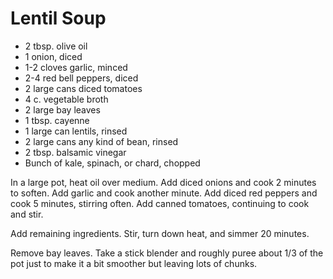 # Lentil Soup

- 2 tbsp. olive oil
- 1 onion, diced
- 1-2 cloves garlic, minced
- 2-4 red bell peppers, diced
- 2 large cans diced tomatoes
- 4 c. vegetable broth
- 2 large bay leaves
- 1 tbsp. cayenne
- 1 large can lentils, rinsed
- 2 large cans any kind of bean, rinsed
- 2 tbsp. balsamic vinegar
- Bunch of kale, spinach, or chard, chopped

In a large pot, heat oil over medium. Add diced onions and cook 2 minutes to
soften. Add garlic and cook another minute. Add diced red peppers and cook 5
minutes, stirring often. Add canned tomatoes, continuing to cook and stir.

Add remaining ingredients. Stir, turn down heat, and simmer 20 minutes.

Remove bay leaves. Take a stick blender and roughly puree about 1/3 of the pot
just to make it a bit smoother but leaving lots of chunks.
